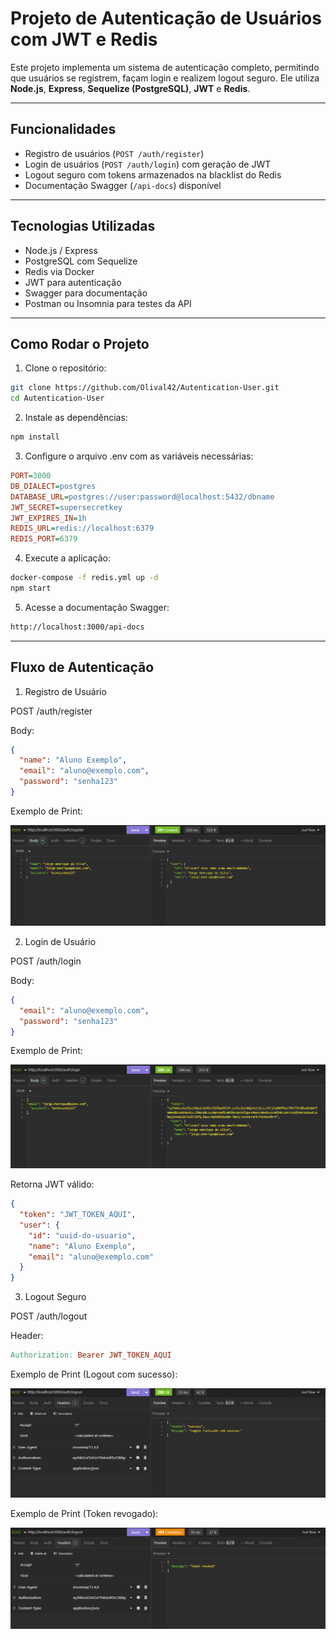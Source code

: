 # Projeto de Autenticação de Usuários com JWT e Redis

Este projeto implementa um sistema de autenticação completo, permitindo que usuários se registrem, façam login e realizem logout seguro. Ele utiliza **Node.js**, **Express**, **Sequelize (PostgreSQL)**, **JWT** e **Redis**.

---

## Funcionalidades

- Registro de usuários (`POST /auth/register`)
- Login de usuários (`POST /auth/login`) com geração de JWT
- Logout seguro com tokens armazenados na blacklist do Redis
- Documentação Swagger (`/api-docs`) disponível

---

## Tecnologias Utilizadas

- Node.js / Express
- PostgreSQL com Sequelize
- Redis via Docker
- JWT para autenticação
- Swagger para documentação
- Postman ou Insomnia para testes da API

---

## Como Rodar o Projeto

1. Clone o repositório:

```bash
git clone https://github.com/Olival42/Autentication-User.git
cd Autentication-User
```
2. Instale as dependências:

```bash
npm install
```

3. Configure o arquivo .env com as variáveis necessárias:

```ini
PORT=3000
DB_DIALECT=postgres
DATABASE_URL=postgres://user:password@localhost:5432/dbname
JWT_SECRET=supersecretkey
JWT_EXPIRES_IN=1h
REDIS_URL=redis://localhost:6379
REDIS_PORT=6379
```

4. Execute a aplicação:

```bash
docker-compose -f redis.yml up -d
npm start
```

5. Acesse a documentação Swagger:

```bash
http://localhost:3000/api-docs
```

---

## Fluxo de Autenticação

1. Registro de Usuário

POST /auth/register

Body:

```json
{
  "name": "Aluno Exemplo",
  "email": "aluno@exemplo.com",
  "password": "senha123"
}
```

Exemplo de Print:

![Registro](docs/prints/register.png)

2. Login de Usuário

POST /auth/login

Body:

```json
{
  "email": "aluno@exemplo.com",
  "password": "senha123"
}
```

Exemplo de Print:

![Login](docs/prints/login.png)

Retorna JWT válido:

```json
{
  "token": "JWT_TOKEN_AQUI",
  "user": {
    "id": "uuid-do-usuario",
    "name": "Aluno Exemplo",
    "email": "aluno@exemplo.com"
  }
}
```

3. Logout Seguro

POST /auth/logout

Header:

```makefile
Authorization: Bearer JWT_TOKEN_AQUI
```

Exemplo de Print (Logout com sucesso):

![Logout com sucesso](docs/prints/logout.png)

Exemplo de Print (Token revogado):

![Token revogado](docs/prints/token-revoked.png)